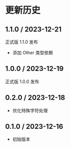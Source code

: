 # 更新历史

## 1.1.0 / 2023-12-21

正式版 1.1.0 发布

- 添加 Other 类型依赖

## 1.0.0 / 2023-12-19

正式版 1.0.0 发布

## 0.2.0 / 2023-12-18

- 优化特殊字符处理

## 0.1.0 / 2023-12-16

- 初始版本
